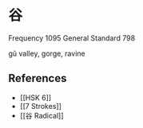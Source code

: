# 谷
Frequency 1095
General Standard 798

gǔ
valley, gorge, ravine

## References
- [[HSK 6]]
- [[7 Strokes]]
- [[谷 Radical]]